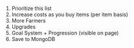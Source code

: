 1. Prioritize this list
2. Increase costs as you buy items (per item basis)
3. More Farmers
4. Upgrades
5. Goal System + Progression (visible on page)
6. Save to MongoDB
